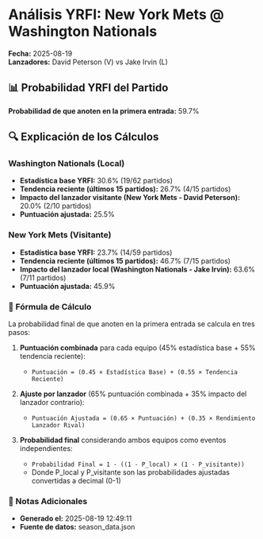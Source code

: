 # Análisis YRFI: New York Mets @ Washington Nationals

**Fecha:** 2025-08-19  
**Lanzadores:** David Peterson (V) vs Jake Irvin (L)

## 📊 Probabilidad YRFI del Partido

**Probabilidad de que anoten en la primera entrada:** 59.7%

## 🔍 Explicación de los Cálculos

### Washington Nationals (Local)
- **Estadística base YRFI:** 30.6% (19/62 partidos)
- **Tendencia reciente (últimos 15 partidos):** 26.7% (4/15 partidos)
- **Impacto del lanzador visitante (New York Mets - David Peterson):** 20.0% (2/10 partidos)
- **Puntuación ajustada:** 25.5%

### New York Mets (Visitante)
- **Estadística base YRFI:** 23.7% (14/59 partidos)
- **Tendencia reciente (últimos 15 partidos):** 46.7% (7/15 partidos)
- **Impacto del lanzador local (Washington Nationals - Jake Irvin):** 63.6% (7/11 partidos)
- **Puntuación ajustada:** 45.9%

### 📝 Fórmula de Cálculo

La probabilidad final de que anoten en la primera entrada se calcula en tres pasos:

1. **Puntuación combinada** para cada equipo (45% estadística base + 55% tendencia reciente):
   - `Puntuación = (0.45 × Estadística Base) + (0.55 × Tendencia Reciente)`

2. **Ajuste por lanzador** (65% puntuación combinada + 35% impacto del lanzador contrario):
   - `Puntuación Ajustada = (0.65 × Puntuación) + (0.35 × Rendimiento Lanzador Rival)`

3. **Probabilidad final** considerando ambos equipos como eventos independientes:
   - `Probabilidad Final = 1 - ((1 - P_local) × (1 - P_visitante))`
   - Donde P_local y P_visitante son las probabilidades ajustadas convertidas a decimal (0-1)

### 📌 Notas Adicionales

- **Generado el:** 2025-08-19 12:49:11
- **Fuente de datos:** season_data.json
